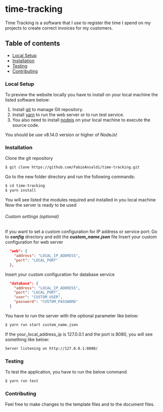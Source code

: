 # time-tracking
Time Tracking is a software that I use to register the time I spend on my projects to create correct invoices for my customers.

## Table of contents
- [Local Setup](#local-setup)
- [Installation](#installation)
- [Testing](#testing)
- [Contributing](#contributing)

### Local Setup
To preview the website locally you have to install on your local machine the listed software below:
1. Install [git](https://git-scm.com/) to manage Git repository.
2. Install [yarn](https://yarnpkg.com/lang/en/) to run the web server or to run test service.
3. You also need to install [nodejs](https://nodejs.org/en/) on your local machine to execute the source code.

You should be use v8.14.0 version or higher of NodeJs!

### Installation

Clone the git repository

```sh
$ git clone https://github.com/FabioAnsaldi/time-tracking.git
```

Go to the new folder directory and run the following commands:

```sh
$ cd time-tracking
$ yarn install
```
You will see listed the modules required and installed in you local machine 
Now the server is ready to be used

###### Custom settings (optional)

If you want to set a custom configuration for IP address or service port:
Go to ***config*** directory and edit the ***custom_name.json*** file
Insert your custom configuration for web server
```json
  "web": {
    "address": "LOCAL_IP_ADDRESS",
    "port": "LOCAL_PORT"
  },
```
Insert your custom configuration for database service
```json
  "database": {
    "address": "LOCAL_IP_ADDRESS",
    "port": "LOCAL_PORT",
    "user": "CUSTOM_USER",
    "password": "CUSTOM_PASSWORD"
  }
```

You have to run the server with the optional parameter like below:

```sh
$ yarn run start custom_name.json
```

If the your_local_address_ip is 127.0.0.1 and the port is 8080, you will see something like below:

```sh
Server listening on http://127.0.0.1:8080/
```

### Testing
To test the application, you have to run the below command
```sh
$ yarn run test
```


### Contributing

Feel free to make changes to the template files and to the document files.
